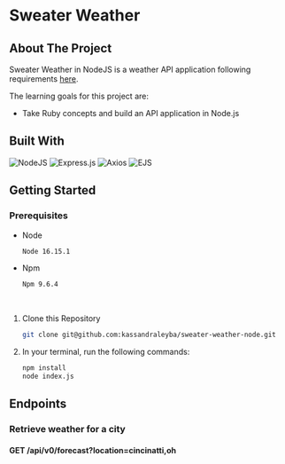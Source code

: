 # Sweater Weather

## About The Project

Sweater Weather in NodeJS is a weather API application following requirements [here](https://backend.turing.edu/module3/projects/sweater_weather/requirements).

The learning goals for this project are:

* Take Ruby concepts and build an API application in Node.js

## Built With

![NodeJS](https://img.shields.io/badge/node.js-6DA55F?style=for-the-badge&logo=node.js&logoColor=white)
![Express.js](https://img.shields.io/badge/express.js-%23404d59.svg?style=for-the-badge&logo=express&logoColor=%2361DAFB)
![Axios](https://img.shields.io/badge/Axios-%2345B8D8.svg?style=for-the-badge&logo=axios&logoColor=white)
![EJS](https://img.shields.io/badge/EJS-%23E74C3C.svg?style=for-the-badge&logo=ejs&logoColor=white)


## Getting Started
<!-- can change this later or add more detail -->
### Prerequisites

* Node
  ```sh
  Node 16.15.1
  ```

* Npm
  ```sh
  Npm 9.6.4
  ```

<br />

1. Clone this Repository
   ```sh
   git clone git@github.com:kassandraleyba/sweater-weather-node.git
   ```
2. In your terminal, run the following commands:
    ```sh
    npm install
    node index.js
    ```

## Endpoints

### Retrieve weather for a city
#### GET /api/v0/forecast?location=cincinatti,oh


